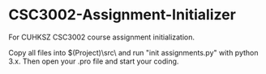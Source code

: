 # CSC3002-Assignment-Initializer
For CUHKSZ CSC3002 course assignment initialization.

Copy all files into $(Project)\src\ and run "init assignments.py" with python 3.x.  Then open your .pro file and start your coding.